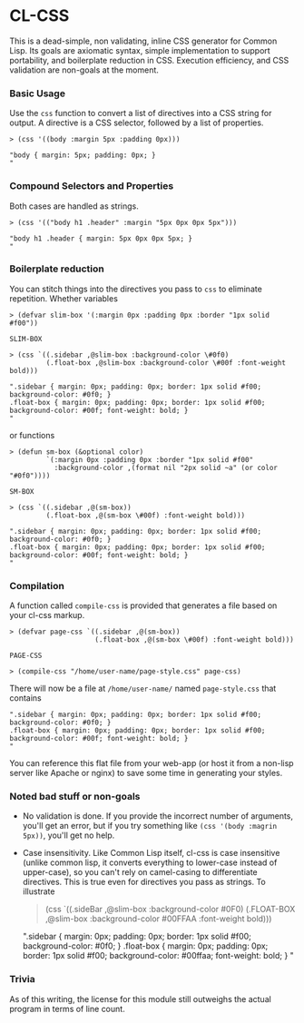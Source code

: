 CL-CSS
======

This is a dead-simple, non validating, inline CSS generator for Common Lisp. Its goals are axiomatic syntax, simple implementation to support portability, and boilerplate reduction in CSS. Execution efficiency, and CSS validation are non-goals at the moment.

### Basic Usage

Use the `css` function to convert a list of directives into a CSS string for output. A directive is a CSS selector, followed by a list of properties.

	> (css '((body :margin 5px :padding 0px)))
	
	"body { margin: 5px; padding: 0px; }
	"

### Compound Selectors and Properties

Both cases are handled as strings.

	> (css '(("body h1 .header" :margin "5px 0px 0px 5px")))

	"body h1 .header { margin: 5px 0px 0px 5px; }
	"

### Boilerplate reduction

You can stitch things into the directives you pass to `css` to eliminate repetition. Whether variables

	> (defvar slim-box '(:margin 0px :padding 0px :border "1px solid #f00"))

	SLIM-BOX

	> (css `((.sidebar ,@slim-box :background-color \#0f0)
	         (.float-box ,@slim-box :background-color \#00f :font-weight bold)))

	".sidebar { margin: 0px; padding: 0px; border: 1px solid #f00; background-color: #0f0; }
	.float-box { margin: 0px; padding: 0px; border: 1px solid #f00; background-color: #00f; font-weight: bold; }
	"
or functions

	> (defun sm-box (&optional color) 
	         `(:margin 0px :padding 0px :border "1px solid #f00" 
	           :background-color ,(format nil "2px solid ~a" (or color "#0f0"))))
	
	SM-BOX
	
	> (css `((.sidebar ,@(sm-box))
	         (.float-box ,@(sm-box \#00f) :font-weight bold)))
		 
	".sidebar { margin: 0px; padding: 0px; border: 1px solid #f00; background-color: #0f0; }
	.float-box { margin: 0px; padding: 0px; border: 1px solid #f00; background-color: #00f; font-weight: bold; }
	"

### Compilation

A function called `compile-css` is provided that generates a file based on your cl-css markup.

	> (defvar page-css `((.sidebar ,@(sm-box))
	                     (.float-box ,@(sm-box \#00f) :font-weight bold)))
	
	PAGE-CSS
	
	> (compile-css "/home/user-name/page-style.css" page-css)
	
There will now be a file at `/home/user-name/` named `page-style.css` that contains

	".sidebar { margin: 0px; padding: 0px; border: 1px solid #f00; background-color: #0f0; }
	.float-box { margin: 0px; padding: 0px; border: 1px solid #f00; background-color: #00f; font-weight: bold; }
	"
You can reference this flat file from your web-app (or host it from a non-lisp server like Apache or nginx) to save some time in generating your styles.
	

### Noted bad stuff or non-goals

+ No validation is done. If you provide the incorrect number of arguments, you'll get an error, but if you try something like `(css '(body :magrin 5px))`, you'll get no help.
+ Case insensitivity. Like Common Lisp itself, cl-css is case insensitive (unlike common lisp, it converts everything to lower-case instead of upper-case), so you can't rely on camel-casing to differentiate directives. This is true even for directives you pass as strings. To illustrate

	> (css `((.sideBar ,@slim-box :background-color \#0F0)
	         (.FLOAT-BOX ,@slim-box :background-color \#00FFAA :font-weight bold)))

	".sidebar { margin: 0px; padding: 0px; border: 1px solid #f00; background-color: #0f0; }
	.float-box { margin: 0px; padding: 0px; border: 1px solid #f00; background-color: #00ffaa; font-weight: bold; }
	"

### Trivia

As of this writing, the license for this module still outweighs the actual program in terms of line count.
